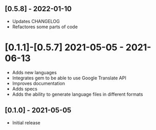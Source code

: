 ## [0.5.8] - 2022-01-10

- Updates CHANGELOG
- Refactores some parts of code

# [0.1.1]-[0.5.7] 2021-05-05 - 2021-06-13

- Adds new languages
- Integrates gem to be able to use Google Translate API
- Improves documentation
- Adds specs
- Adds the ability to generate language files in different formats

## [0.1.0] - 2021-05-05

- Initial release
